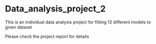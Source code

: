 # Data_analysis_project_2
This is an individual data analysis project for fitting 13 different models to given dataset

Please check the project report for details
